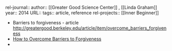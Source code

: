 rel-journal::
author::  [[Greater Good Science Center]] , [[Linda Graham]]
year:: 2014
URL::
tags:: article, reference
rel-projects:: [[Inner Beginner]]

- Barriers to forgiveness - article
  http://greatergood.berkeley.edu/article/item/overcome_barriers_forgiveness
- [How to Overcome Barriers to Forgiveness](https://greatergood.berkeley.edu/article/item/overcome_barriers_forgiveness)
-
